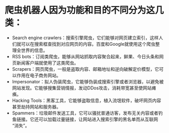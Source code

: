 # 爬虫机器人因为功能和目的不同分为这几类：
- Search engine crawlers：搜索引擎爬虫，它们能够对网页建立索引，这样人们就可以在搜索框查找到对应网页的内容。百度和Google就使用这个爬虫整理全世界的信息。
- RSS bots：订阅类爬虫，能够从网站抓取内容聚合起来，鲜果、今日头条和网页新闻客户端就使用了这类爬虫。
- Scrapers：网页爬虫，一般是盗取内容、邮箱地址和逆向破解定价模型，它可以作用在电子商务网站。
- Impersonator：拟人伪装爬虫，它能够伪装成搜索引擎或者浏览器，以避免被网站发现。它能够搜集营销情报，发动DDos攻击，消耗带宽甚至使网站瘫痪。
- Hacking Tools：黑客工具，它能够盗取信息，植入流氓软件，破坏网页内容甚至劫持网站和服务器。
- Spammers：垃圾邮件发送工具，它可以骚扰普通访客，发布无关内容或者钓鱼链接。它还可以加载过量链接，让网站进入搜索引擎的黑名单而从互联网 “消失”。
